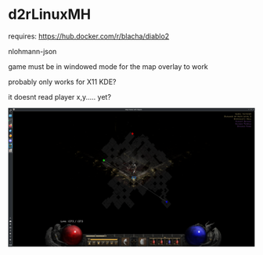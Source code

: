 # d2rLinuxMH


requires: https://hub.docker.com/r/blacha/diablo2

nlohmann-json


game must be in windowed mode for the map overlay to work

probably only works for X11 KDE?


it doesnt read player x,y..... yet?

![picture of maphack](image.png)
